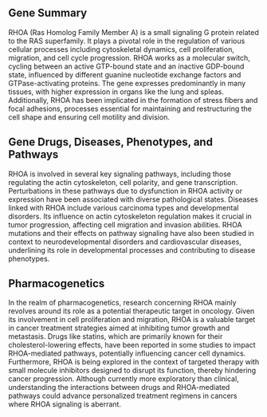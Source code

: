## Gene Summary
RHOA (Ras Homolog Family Member A) is a small signaling G protein related to the RAS superfamily. It plays a pivotal role in the regulation of various cellular processes including cytoskeletal dynamics, cell proliferation, migration, and cell cycle progression. RHOA works as a molecular switch, cycling between an active GTP-bound state and an inactive GDP-bound state, influenced by different guanine nucleotide exchange factors and GTPase-activating proteins. The gene expresses predominantly in many tissues, with higher expression in organs like the lung and spleas. Additionally, RHOA has been implicated in the formation of stress fibers and focal adhesions, processes essential for maintaining and restructuring the cell shape and ensuring cell motility and division.

## Gene Drugs, Diseases, Phenotypes, and Pathways
RHOA is involved in several key signaling pathways, including those regulating the actin cytoskeleton, cell polarity, and gene transcription. Perturbations in these pathways due to dysfunction in RHOA activity or expression have been associated with diverse pathological states. Diseases linked with RHOA include various carcinoma types and developmental disorders. Its influence on actin cytoskeleton regulation makes it crucial in tumor progression, affecting cell migration and invasion abilities. RHOA mutations and their effects on pathway signaling have also been studied in context to neurodevelopmental disorders and cardiovascular diseases, underlining its role in developmental processes and contributing to disease phenotypes.

## Pharmacogenetics
In the realm of pharmacogenetics, research concerning RHOA mainly revolves around its role as a potential therapeutic target in oncology. Given its involvement in cell proliferation and migration, RHOA is a valuable target in cancer treatment strategies aimed at inhibiting tumor growth and metastasis. Drugs like statins, which are primarily known for their cholesterol-lowering effects, have been reported in some studies to impact RHOA-mediated pathways, potentially influencing cancer cell dynamics. Furthermore, RHOA is being explored in the context of targeted therapy with small molecule inhibitors designed to disrupt its function, thereby hindering cancer progression. Although currently more exploratory than clinical, understanding the interactions between drugs and RHOA-mediated pathways could advance personalized treatment regimens in cancers where RHOA signaling is aberrant.